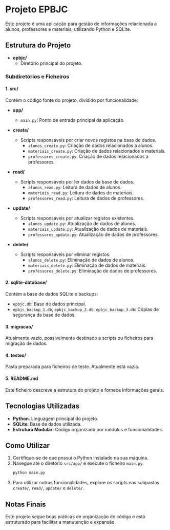 
# Projeto EPBJC

Este projeto é uma aplicação para gestão de informações relacionada a alunos, professores e materiais, utilizando Python e SQLite.

## Estrutura do Projeto

- **epbjc/**
  - Diretório principal do projeto.

### Subdiretórios e Ficheiros

#### 1. **src/**
Contém o código fonte do projeto, dividido por funcionalidade:

- **app/**
  - `main.py`: Ponto de entrada principal da aplicação.

- **create/**
  - Scripts responsáveis por criar novos registos na base de dados.
    - `alunos_create.py`: Criação de dados relacionados a alunos.
    - `materiais_create.py`: Criação de dados relacionados a materiais.
    - `professores_create.py`: Criação de dados relacionados a professores.

- **read/**
  - Scripts responsáveis por ler dados da base de dados.
    - `alunos_read.py`: Leitura de dados de alunos.
    - `materiais_read.py`: Leitura de dados de materiais.
    - `professores_read.py`: Leitura de dados de professores.

- **update/**
  - Scripts responsáveis por atualizar registos existentes.
    - `alunos_update.py`: Atualização de dados de alunos.
    - `materiais_update.py`: Atualização de dados de materiais.
    - `professores_update.py`: Atualização de dados de professores.

- **delete/**
  - Scripts responsáveis por eliminar registos.
    - `alunos_delete.py`: Eliminação de dados de alunos.
    - `materiais_delete.py`: Eliminação de dados de materiais.
    - `professores_delete.py`: Eliminação de dados de professores.

#### 2. **sqlite-database/**
Contém a base de dados SQLite e backups:
- `epbjc.db`: Base de dados principal.
- `epbjc_backup_1.db`, `epbjc_backup_2.db`, `epbjc_backup_3.db`: Cópias de segurança da base de dados.

#### 3. **migracao/**
Atualmente vazio, possivelmente destinado a scripts ou ficheiros para migração de dados.

#### 4. **testes/**
Pasta preparada para ficheiros de teste. Atualmente está vazia.

#### 5. **README.md**
Este ficheiro descreve a estrutura do projeto e fornece informações gerais.

## Tecnologias Utilizadas

- **Python**: Linguagem principal do projeto.
- **SQLite**: Base de dados utilizada.
- **Estrutura Modular**: Código organizado por módulos e funcionalidades.

## Como Utilizar

1. Certifique-se de que possui o Python instalado na sua máquina.
2. Navegue até o diretório `src/app/` e execute o ficheiro `main.py`:
   ```bash
   python main.py
   ```
3. Para utilizar outras funcionalidades, explore os scripts nas subpastas `create/`, `read/`, `update/` e `delete/`.

## Notas Finais

Este projeto segue boas práticas de organização de código e está estruturado para facilitar a manutenção e expansão.
